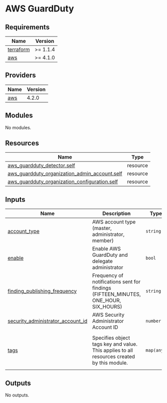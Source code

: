 # AWS GuardDuty

<!-- BEGINNING OF PRE-COMMIT-TERRAFORM DOCS HOOK -->
## Requirements

| Name | Version |
|------|---------|
| <a name="requirement_terraform"></a> [terraform](#requirement\_terraform) | >= 1.1.4 |
| <a name="requirement_aws"></a> [aws](#requirement\_aws) | >= 4.1.0 |

## Providers

| Name | Version |
|------|---------|
| <a name="provider_aws"></a> [aws](#provider\_aws) | 4.2.0 |

## Modules

No modules.

## Resources

| Name | Type |
|------|------|
| [aws_guardduty_detector.self](https://registry.terraform.io/providers/hashicorp/aws/latest/docs/resources/guardduty_detector) | resource |
| [aws_guardduty_organization_admin_account.self](https://registry.terraform.io/providers/hashicorp/aws/latest/docs/resources/guardduty_organization_admin_account) | resource |
| [aws_guardduty_organization_configuration.self](https://registry.terraform.io/providers/hashicorp/aws/latest/docs/resources/guardduty_organization_configuration) | resource |

## Inputs

| Name | Description | Type | Default | Required |
|------|-------------|------|---------|:--------:|
| <a name="input_account_type"></a> [account\_type](#input\_account\_type) | AWS account type (master, administrator, member) | `string` | n/a | yes |
| <a name="input_enable"></a> [enable](#input\_enable) | Enable AWS GuardDuty and delegate administrator | `bool` | `true` | no |
| <a name="input_finding_publishing_frequency"></a> [finding\_publishing\_frequency](#input\_finding\_publishing\_frequency) | Frequency of notifications sent for findings (FIFTEEN\_MINUTES, ONE\_HOUR, SIX\_HOURS) | `string` | `"FIFTEEN_MINUTES"` | no |
| <a name="input_security_administrator_account_id"></a> [security\_administrator\_account\_id](#input\_security\_administrator\_account\_id) | AWS Security Administrator Account ID | `number` | n/a | yes |
| <a name="input_tags"></a> [tags](#input\_tags) | Specifies object tags key and value. This applies to all resources created by this module. | `map(any)` | <pre>{<br>  "Environment": "infra",<br>  "Product": "security",<br>  "Terraform": true<br>}</pre> | no |

## Outputs

No outputs.
<!-- END OF PRE-COMMIT-TERRAFORM DOCS HOOK -->

